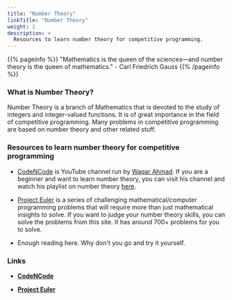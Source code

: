 ```yaml
---
title: "Number Theory"
linkTitle: "Number Theory"
weight: 2
description: >
  Resources to learn number theory for competitive programming.
---
```


{{% pageinfo %}}
"Mathematics is the queen of the sciences—and number theory is the queen of mathematics." - Carl Friedrich Gauss
{{% /pageinfo %}}

### What is Number Theory?
Number Theory is a branch of Mathematics that is devoted to the study of integers and integer-valued functions. It is of great importance in the field of competitive programming. Many problems in competitive programming are based on number theory and other related stuff.

### Resources to learn number theory for competitive programming
- [CodeNCode](https://www.youtube.com/channel/UC0zvY3yIBQTrSutsV-4yscQ/playlists) is YouTube channel run by [Waqar Ahmad](https://www.linkedin.com/in/waqar-ahmad-092b5a193/). If you are a beginner and want to learn number theory, you can visit his channel and watch his playlist on number theory [here](https://www.youtube.com/watch?v=eRkqvQtm4DU&list=PL2q4fbVm1Ik4liHX78IRslXzUr8z5QxsG).

- [Project Euler](https://projecteuler.net/) is a series of challenging mathematical/computer programming problems that will require more than just mathematical insights to solve. If you want to judge your number theory skills, you can solve the problems from this site. It has around 700+ problems for you to solve.

- Enough reading here. Why don't you go and try it yourself.

### Links
- [**CodeNCode**](https://www.youtube.com/channel/UC0zvY3yIBQTrSutsV-4yscQ/playlists)

- [**Project Euler**](https://projecteuler.net/)